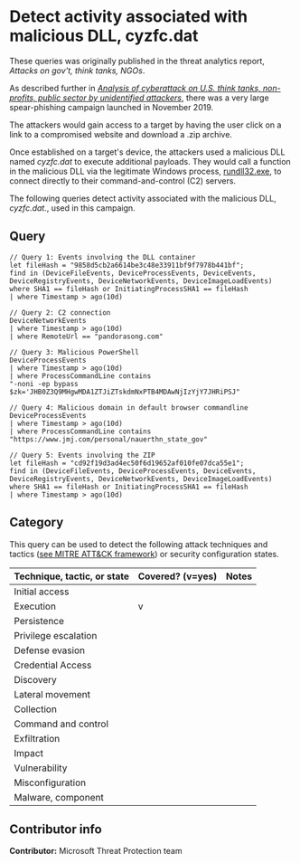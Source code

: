 # Detect activity associated with malicious DLL, cyzfc.dat

These queries was originally published in the threat analytics report, *Attacks on gov't, think tanks, NGOs*.

As described further in *[Analysis of cyberattack on U.S. think tanks, non-profits, public sector by unidentified attackers](https://www.microsoft.com/security/blog/2018/12/03/analysis-of-cyberattack-on-u-s-think-tanks-non-profits-public-sector-by-unidentified-attackers/)*, there was a very large spear-phishing campaign launched in November 2019.

The attackers would gain access to a target by having the user click on a link to a compromised website and download a .zip archive.

Once established on a target's device, the attackers used a malicious DLL named *cyzfc.dat* to execute additional payloads. They would call a function in the malicious DLL via the legitimate Windows process, [rundll32.exe](https://docs.microsoft.com/en-us/windows-server/administration/windows-commands/rundll32), to connect directly to their command-and-control (C2) servers.

The following queries detect activity associated with the malicious DLL, *cyzfc.dat.*, used in this campaign.

## Query

```Kusto
// Query 1: Events involving the DLL container
let fileHash = "9858d5cb2a6614be3c48e33911bf9f7978b441bf";
find in (DeviceFileEvents, DeviceProcessEvents, DeviceEvents,
DeviceRegistryEvents, DeviceNetworkEvents, DeviceImageLoadEvents)
where SHA1 == fileHash or InitiatingProcessSHA1 == fileHash
| where Timestamp > ago(10d)

// Query 2: C2 connection
DeviceNetworkEvents
| where Timestamp > ago(10d)
| where RemoteUrl == "pandorasong.com"

// Query 3: Malicious PowerShell
DeviceProcessEvents
| where Timestamp > ago(10d)
| where ProcessCommandLine contains
"-noni -ep bypass $zk='JHB0Z3Q9MHgwMDA1ZTJiZTskdmNxPTB4MDAwNjIzYjY7JHRiPSJ"

// Query 4: Malicious domain in default browser commandline
DeviceProcessEvents
| where Timestamp > ago(10d)
| where ProcessCommandLine contains
"https://www.jmj.com/personal/nauerthn_state_gov"

// Query 5: Events involving the ZIP
let fileHash = "cd92f19d3ad4ec50f6d19652af010fe07dca55e1";
find in (DeviceFileEvents, DeviceProcessEvents, DeviceEvents,
DeviceRegistryEvents, DeviceNetworkEvents, DeviceImageLoadEvents)
where SHA1 == fileHash or InitiatingProcessSHA1 == fileHash
| where Timestamp > ago(10d)
```

## Category

This query can be used to detect the following attack techniques and tactics ([see MITRE ATT&CK framework](https://attack.mitre.org/)) or security configuration states.

| Technique, tactic, or state | Covered? (v=yes) | Notes |
|-|-|-|
| Initial access |  |  |
| Execution | v |  |
| Persistence |  |  |
| Privilege escalation |  |  |
| Defense evasion |  |  |
| Credential Access |  |  |
| Discovery |  |  |
| Lateral movement |  |  |
| Collection |  |  |
| Command and control |  |  |
| Exfiltration |  |  |
| Impact |  |  |
| Vulnerability |  |  |
| Misconfiguration |  |  |
| Malware, component |  |  |

## Contributor info

**Contributor:** Microsoft Threat Protection team

